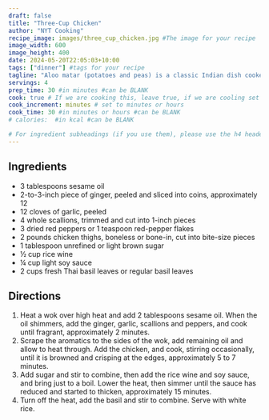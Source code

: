 ```yaml
---
draft: false
title: "Three-Cup Chicken"
author: "NYT Cooking"
recipe_image: images/three_cup_chicken.jpg #The image for your recipe
image_width: 600
image_height: 400
date: 2024-05-20T22:05:03+10:00
tags: ["dinner"] #tags for your recipe
tagline: "Aloo matar (potatoes and peas) is a classic Indian dish cooked with cumin and spices"
servings: 4
prep_time: 30 #in minutes #can be BLANK
cook: true # If we are cooking this, leave true, if we are cooling set to false
cook_increment: minutes # set to minutes or hours
cook_time: 30 #in minutes or hours #can be BLANK
# calories:  #in kcal #can be BLANK

# For ingredient subheadings (if you use them), please use the h4 header.  For print view I have those elements targeted
---
```



## Ingredients

- 3 tablespoons sesame oil
- 2-to-3-inch piece of ginger, peeled and sliced into coins, approximately 12
- 12 cloves of garlic, peeled
- 4 whole scallions, trimmed and cut into 1-inch pieces
- 3 dried red peppers or 1 teaspoon red-pepper flakes
- 2 pounds chicken thighs, boneless or bone-in, cut into bite-size pieces
- 1 tablespoon unrefined or light brown sugar
- ½ cup rice wine
- ¼ cup light soy sauce
- 2 cups fresh Thai basil leaves or regular basil leaves

## Directions

1. Heat a wok over high heat and add 2 tablespoons sesame oil. When the oil shimmers, add the ginger, garlic, scallions and peppers, and cook until fragrant, approximately 2 minutes.
2. Scrape the aromatics to the sides of the wok, add remaining oil and allow to heat through. Add the chicken, and cook, stirring occasionally, until it is browned and crisping at the edges, approximately 5 to 7 minutes.
3. Add sugar and stir to combine, then add the rice wine and soy sauce, and bring just to a boil. Lower the heat, then simmer until the sauce has reduced and started to thicken, approximately 15 minutes.
4. Turn off the heat, add the basil and stir to combine. Serve with white rice.
